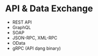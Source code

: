 # API & Data Exchange


* REST API
* GraphQL
* SOAP
* JSON-RPC, XML-RPC
* OData
* gRPC (API dạng binary)
